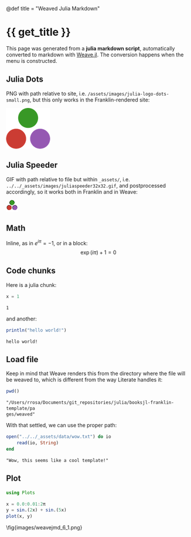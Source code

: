 @def title = "Weaved Julia Markdown"

# {{ get_title }}

This page was generated from a **julia markdown script**, automatically converted to markdown with [Weave.jl](https://github.com/JunoLab/Weave.jl). The conversion happens when the menu is constructed.

## Julia Dots

PNG with path relative to site, i.e. `/assets/images/julia-logo-dots-small.png`, but this only works in the Franklin-rendered site:

![Julia dots](/assets/images/julia-logo-dots-small.png)

## Julia Speeder

GIF with path relative to file but within `_assets/`, i.e. `../../_assets/images/juliaspeeder32x32.gif`, and postprocessed accordingly, so it works both in Franklin and in Weave:

![Julia speeder](/assets/images/juliaspeeder32x32.gif)

## Math

Inline, as in $e^{i\pi} = -1$, or in a block:
$$
\exp(i\pi) + 1 = 0
$$

## Code chunks

Here is a julia chunk:

```julia
x = 1
```

```
1
```





and another:

```julia
println("hello world!")
```

```
hello world!
```





## Load file

Keep in mind that Weave renders this from the directory where the file will be weaved to, which is different from the way Literate handles it:

```julia
pwd()
```

```
"/Users/rrosa/Documents/git_repositories/julia/booksjl-franklin-template/pa
ges/weaved"
```





With that settled, we can use the proper path:

```julia
open("../../_assets/data/wow.txt") do io
    read(io, String)
end
```

```
"Wow, this seems like a cool template!"
```





## Plot

```julia
using Plots
```


```julia
x = 0.0:0.01:2π
y = sin.(2x) + sin.(5x)
plot(x, y)
```

\fig{images/weavejmd_6_1.png}
